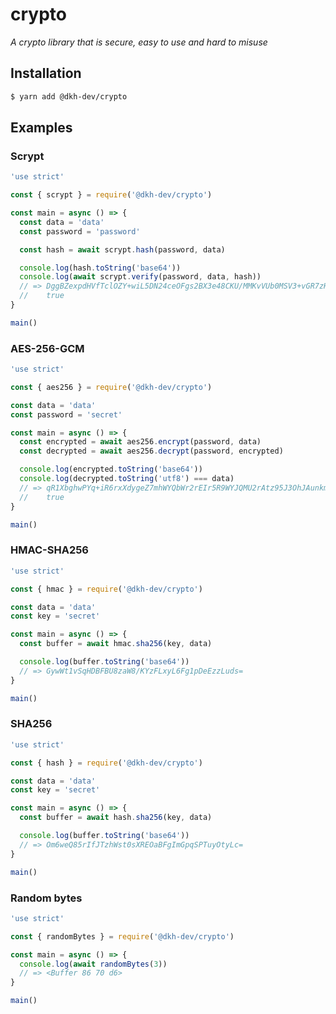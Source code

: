 # crypto

_A crypto library that is secure, easy to use and hard to misuse_

## Installation

```bash
$ yarn add @dkh-dev/crypto
```

## Examples

### Scrypt

```javascript
'use strict'

const { scrypt } = require('@dkh-dev/crypto')

const main = async () => {
  const data = 'data'
  const password = 'password'

  const hash = await scrypt.hash(password, data)

  console.log(hash.toString('base64'))
  console.log(await scrypt.verify(password, data, hash))
  // => DggBZexpdHVfTclOZY+wiL5DN24ceOFgs2BX3e48CKU/MMKvVUb0MSV3+vGR7zHBtU3hx3f+ryFcgGHqY8GH0r4z6Q==
  //    true
}

main()
```

### AES-256-GCM

```javascript
'use strict'

const { aes256 } = require('@dkh-dev/crypto')

const data = 'data'
const password = 'secret'

const main = async () => {
  const encrypted = await aes256.encrypt(password, data)
  const decrypted = await aes256.decrypt(password, encrypted)

  console.log(encrypted.toString('base64'))
  console.log(decrypted.toString('utf8') === data)
  // => qR1XbghwPYq+iR6rxXdygeZ7mhWYQbWr2rEIr5R9WYJQMU2rAtz95J3OhJAunkmeDex9RA==
  //    true
}

main()
```

### HMAC-SHA256

```javascript
'use strict'

const { hmac } = require('@dkh-dev/crypto')

const data = 'data'
const key = 'secret'

const main = async () => {
  const buffer = await hmac.sha256(key, data)

  console.log(buffer.toString('base64'))
  // => GywWt1vSqHDBFBU8zaW8/KYzFLxyL6Fg1pDeEzzLuds=
}

main()
```

### SHA256

```javascript
'use strict'

const { hash } = require('@dkh-dev/crypto')

const data = 'data'
const key = 'secret'

const main = async () => {
  const buffer = await hash.sha256(key, data)

  console.log(buffer.toString('base64'))
  // => Om6weQ85rIfJTzhWst0sXREOaBFgImGpqSPTuyOtyLc=
}

main()
```

### Random bytes

```javascript
'use strict'

const { randomBytes } = require('@dkh-dev/crypto')

const main = async () => {
  console.log(await randomBytes(3))
  // => <Buffer 86 70 d6>
}

main()
```
